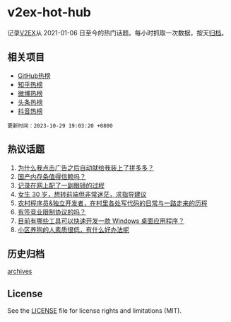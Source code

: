 # v2ex-hot-hub

 记录[V2EX](https://www.v2ex.com/)从 2021-01-06 日至今的热门话题。每小时抓取一次数据，按天[归档](archives)。
 
 ## 相关项目

- [GitHub热榜](https://github.com/snaildev/github-hot-hub)
- [知乎热榜](https://github.com/snaildev/zhihu-hot-hub)
- [微博热榜](https://github.com/snaildev/weibo-hot-hub)
- [头条热榜](https://github.com/snaildev/toutiao-hot-hub)
- [抖音热榜](https://github.com/snaildev/douyin-hot-hub)


 `更新时间：2023-10-29 19:03:20 +0800`

## 热议话题

1. [为什么我点击广告之后自动就给我装上了拼多多？](https://www.v2ex.com/t/986359)
1. [国产内存条值得信赖吗？](https://www.v2ex.com/t/986365)
1. [记录在网上配了一副眼镜的过程](https://www.v2ex.com/t/986377)
1. [女生 30 岁，想转前端但非常迷茫，求指导建议](https://www.v2ex.com/t/986442)
1. [农村程序员&独立开发者，在村里各处写代码的日常与一路走来的历程](https://www.v2ex.com/t/986324)
1. [有签竞业限制协议的吗？](https://www.v2ex.com/t/986368)
1. [目前有哪些工具可以快速开发一款 Windows 桌面应用程序？](https://www.v2ex.com/t/986341)
1. [小区养狗的人素质很低，有什么好办法呢](https://www.v2ex.com/t/986437)

## 历史归档

[archives](archives)

## License

See the [LICENSE](LICENSE) file for license rights and limitations (MIT).

